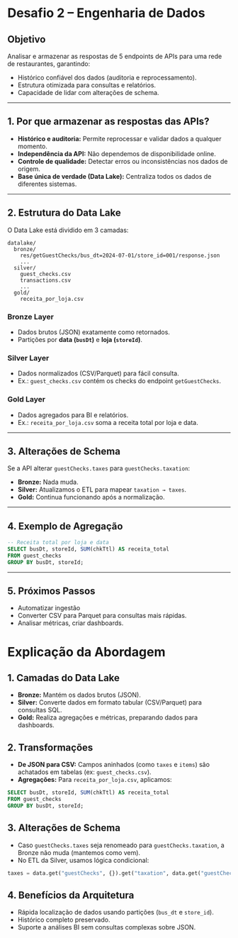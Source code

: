 # Desafio 2 – Engenharia de Dados

## **Objetivo**
Analisar e armazenar as respostas de 5 endpoints de APIs para uma rede de restaurantes, garantindo:
- Histórico confiável dos dados (auditoria e reprocessamento).
- Estrutura otimizada para consultas e relatórios.
- Capacidade de lidar com alterações de schema.

---

## **1. Por que armazenar as respostas das APIs?**
- **Histórico e auditoria:** Permite reprocessar e validar dados a qualquer momento.
- **Independência da API:** Não dependemos de disponibilidade online.
- **Controle de qualidade:** Detectar erros ou inconsistências nos dados de origem.
- **Base única de verdade (Data Lake):** Centraliza todos os dados de diferentes sistemas.

---

## **2. Estrutura do Data Lake**
O Data Lake está dividido em 3 camadas:
```
datalake/
  bronze/
    res/getGuestChecks/bus_dt=2024-07-01/store_id=001/response.json
    ...
  silver/
    guest_checks.csv
    transactions.csv
    ...
  gold/
    receita_por_loja.csv
```

### **Bronze Layer**
- Dados brutos (JSON) exatamente como retornados.
- Partições por **data (`busDt`)** e **loja (`storeId`)**.

### **Silver Layer**
- Dados normalizados (CSV/Parquet) para fácil consulta.
- Ex.: `guest_checks.csv` contém os checks do endpoint `getGuestChecks`.

### **Gold Layer**
- Dados agregados para BI e relatórios.
- Ex.: `receita_por_loja.csv` soma a receita total por loja e data.

---

## **3. Alterações de Schema**
Se a API alterar `guestChecks.taxes` para `guestChecks.taxation`:
- **Bronze:** Nada muda.
- **Silver:** Atualizamos o ETL para mapear `taxation → taxes`.
- **Gold:** Continua funcionando após a normalização.

---

## **4. Exemplo de Agregação**
```sql
-- Receita total por loja e data
SELECT busDt, storeId, SUM(chkTtl) AS receita_total
FROM guest_checks
GROUP BY busDt, storeId;
```
---

## **5. Próximos Passos**
- Automatizar ingestão
- Converter CSV para Parquet para consultas mais rápidas.
- Analisar métricas, criar dashboards.


# Explicação da Abordagem 

## 1. Camadas do Data Lake
- **Bronze:** Mantém os dados brutos (JSON).
- **Silver:** Converte dados em formato tabular (CSV/Parquet) para consultas SQL.
- **Gold:** Realiza agregações e métricas, preparando dados para dashboards.

## 2. Transformações
- **De JSON para CSV:** Campos aninhados (como `taxes` e `items`) são achatados em tabelas (ex: `guest_checks.csv`).
- **Agregações:** Para `receita_por_loja.csv`, aplicamos:
```sql
SELECT busDt, storeId, SUM(chkTtl) AS receita_total
FROM guest_checks
GROUP BY busDt, storeId;
```

## 3. Alterações de Schema
- Caso `guestChecks.taxes` seja renomeado para `guestChecks.taxation`, a Bronze não muda (mantemos como vem).
- No ETL da Silver, usamos lógica condicional:
```python
taxes = data.get("guestChecks", {}).get("taxation", data.get("guestChecks", {}).get("taxes", []))
```

## 4. Benefícios da Arquitetura
- Rápida localização de dados usando partições (`bus_dt` e `store_id`).
- Histórico completo preservado.
- Suporte a análises BI sem consultas complexas sobre JSON.
